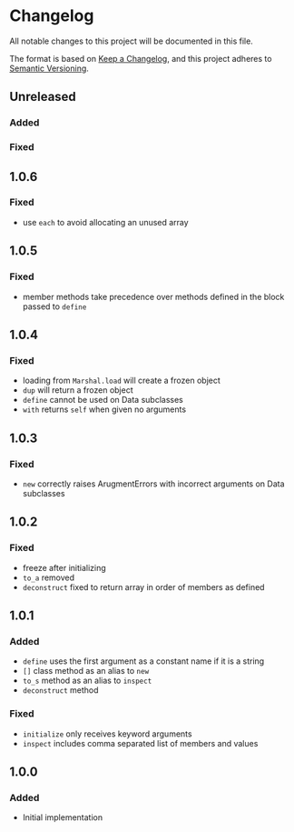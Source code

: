 # Changelog

All notable changes to this project will be documented in this file.

The format is based on [Keep a Changelog](https://keepachangelog.com/en/1.0.0/),
and this project adheres to [Semantic Versioning](https://semver.org/spec/v2.0.0.html).

## Unreleased

### Added

### Fixed

## 1.0.6

### Fixed

- use `each` to avoid allocating an unused array

## 1.0.5

### Fixed

- member methods take precedence over methods defined in the block passed to `define`

## 1.0.4

### Fixed

- loading from `Marshal.load` will create a frozen object
- `dup` will return a frozen object
- `define` cannot be used on Data subclasses
- `with` returns `self` when given no arguments

## 1.0.3

### Fixed

- `new` correctly raises ArugmentErrors with incorrect arguments on Data subclasses

## 1.0.2

### Fixed

- freeze after initializing
- `to_a` removed
- `deconstruct` fixed to return array in order of members as defined

## 1.0.1

### Added 

- `define` uses the first argument as a constant name if it is a string
- `[]` class method as an alias to `new`
- `to_s` method as an alias to `inspect`
- `deconstruct` method

### Fixed

- `initialize` only receives keyword arguments
- `inspect` includes comma separated list of members and values

## 1.0.0

### Added

- Initial implementation
